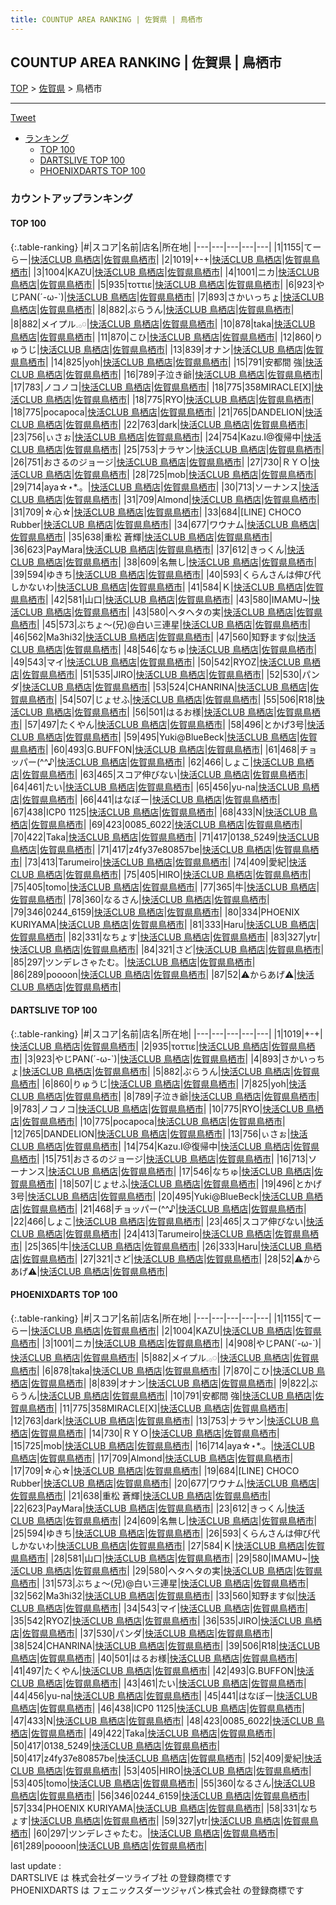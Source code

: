 ```yaml
---
title: COUNTUP AREA RANKING | 佐賀県 | 鳥栖市
---
```

## COUNTUP AREA RANKING | 佐賀県 | 鳥栖市

[TOP](/darts/rank/) > [佐賀県](/darts/rank/佐賀県/) > 鳥栖市

___

<a href="https://twitter.com/share?ref_src=twsrc%5Etfw" data-text="COUNTUP AREA RANKING | 佐賀県鳥栖市" class="twitter-share-button" data-hashtags="DARTSLIVE,PHOENIXDARTS,darts,ダーツ" data-show-count="false">Tweet</a>

* [ランキング](#カウントアップランキング)
    * [TOP 100](#top-100)
    * [DARTSLIVE TOP 100](#dartslive-top-100)
    * [PHOENIXDARTS TOP 100](#phoenixdarts-top-100)

### カウントアップランキング

#### TOP 100



{:.table-ranking}
|#|スコア|名前|店名|所在地|
|---|---|---|---|---|
|1|1155|<span class="rank-name-pd">てーらー</span>|<a href="https://vs.phoenixdarts.com/jp/shop/shopDetailInfo/s_48721?s_seq=48721">快活CLUB 鳥栖店</a>|<a href="/darts/rank/佐賀県/鳥栖市">佐賀県鳥栖市</a>|
|2|1019|<span class="rank-name-dl">+-+</span>|<a href="https://search.dartslive.com/jp/shop/a61a961f8704243e790ab824ce8730e5">快活CLUB 鳥栖店</a>|<a href="/darts/rank/佐賀県/鳥栖市">佐賀県鳥栖市</a>|
|3|1004|<span class="rank-name-pd">KAZU</span>|<a href="https://vs.phoenixdarts.com/jp/shop/shopDetailInfo/s_48721?s_seq=48721">快活CLUB 鳥栖店</a>|<a href="/darts/rank/佐賀県/鳥栖市">佐賀県鳥栖市</a>|
|4|1001|<span class="rank-name-pd">ニカ</span>|<a href="https://vs.phoenixdarts.com/jp/shop/shopDetailInfo/s_48721?s_seq=48721">快活CLUB 鳥栖店</a>|<a href="/darts/rank/佐賀県/鳥栖市">佐賀県鳥栖市</a>|
|5|935|<span class="rank-name-dl">τοττιε</span>|<a href="https://search.dartslive.com/jp/shop/a61a961f8704243e790ab824ce8730e5">快活CLUB 鳥栖店</a>|<a href="/darts/rank/佐賀県/鳥栖市">佐賀県鳥栖市</a>|
|6|923|<span class="rank-name-dl">やじPAN(´-ω-`)</span>|<a href="https://search.dartslive.com/jp/shop/a61a961f8704243e790ab824ce8730e5">快活CLUB 鳥栖店</a>|<a href="/darts/rank/佐賀県/鳥栖市">佐賀県鳥栖市</a>|
|7|893|<span class="rank-name-dl">さかいっちょ</span>|<a href="https://search.dartslive.com/jp/shop/a61a961f8704243e790ab824ce8730e5">快活CLUB 鳥栖店</a>|<a href="/darts/rank/佐賀県/鳥栖市">佐賀県鳥栖市</a>|
|8|882|<span class="rank-name-dl">ぶらうん</span>|<a href="https://search.dartslive.com/jp/shop/a61a961f8704243e790ab824ce8730e5">快活CLUB 鳥栖店</a>|<a href="/darts/rank/佐賀県/鳥栖市">佐賀県鳥栖市</a>|
|8|882|<span class="rank-name-pd">メイプル𓈒𓂂𓏸</span>|<a href="https://vs.phoenixdarts.com/jp/shop/shopDetailInfo/s_48721?s_seq=48721">快活CLUB 鳥栖店</a>|<a href="/darts/rank/佐賀県/鳥栖市">佐賀県鳥栖市</a>|
|10|878|<span class="rank-name-pd">taka</span>|<a href="https://vs.phoenixdarts.com/jp/shop/shopDetailInfo/s_48721?s_seq=48721">快活CLUB 鳥栖店</a>|<a href="/darts/rank/佐賀県/鳥栖市">佐賀県鳥栖市</a>|
|11|870|<span class="rank-name-pd">こひ</span>|<a href="https://vs.phoenixdarts.com/jp/shop/shopDetailInfo/s_48721?s_seq=48721">快活CLUB 鳥栖店</a>|<a href="/darts/rank/佐賀県/鳥栖市">佐賀県鳥栖市</a>|
|12|860|<span class="rank-name-dl">りゅうじ</span>|<a href="https://search.dartslive.com/jp/shop/a61a961f8704243e790ab824ce8730e5">快活CLUB 鳥栖店</a>|<a href="/darts/rank/佐賀県/鳥栖市">佐賀県鳥栖市</a>|
|13|839|<span class="rank-name-pd">オナン</span>|<a href="https://vs.phoenixdarts.com/jp/shop/shopDetailInfo/s_48721?s_seq=48721">快活CLUB 鳥栖店</a>|<a href="/darts/rank/佐賀県/鳥栖市">佐賀県鳥栖市</a>|
|14|825|<span class="rank-name-dl">yoh</span>|<a href="https://search.dartslive.com/jp/shop/a61a961f8704243e790ab824ce8730e5">快活CLUB 鳥栖店</a>|<a href="/darts/rank/佐賀県/鳥栖市">佐賀県鳥栖市</a>|
|15|791|<span class="rank-name-pd">安都間 強</span>|<a href="https://vs.phoenixdarts.com/jp/shop/shopDetailInfo/s_48721?s_seq=48721">快活CLUB 鳥栖店</a>|<a href="/darts/rank/佐賀県/鳥栖市">佐賀県鳥栖市</a>|
|16|789|<span class="rank-name-dl">子泣き爺</span>|<a href="https://search.dartslive.com/jp/shop/a61a961f8704243e790ab824ce8730e5">快活CLUB 鳥栖店</a>|<a href="/darts/rank/佐賀県/鳥栖市">佐賀県鳥栖市</a>|
|17|783|<span class="rank-name-dl">ノコノコ</span>|<a href="https://search.dartslive.com/jp/shop/a61a961f8704243e790ab824ce8730e5">快活CLUB 鳥栖店</a>|<a href="/darts/rank/佐賀県/鳥栖市">佐賀県鳥栖市</a>|
|18|775|<span class="rank-name-pd">358MIRACLE[X]</span>|<a href="https://vs.phoenixdarts.com/jp/shop/shopDetailInfo/s_48721?s_seq=48721">快活CLUB 鳥栖店</a>|<a href="/darts/rank/佐賀県/鳥栖市">佐賀県鳥栖市</a>|
|18|775|<span class="rank-name-dl">RYO</span>|<a href="https://search.dartslive.com/jp/shop/a61a961f8704243e790ab824ce8730e5">快活CLUB 鳥栖店</a>|<a href="/darts/rank/佐賀県/鳥栖市">佐賀県鳥栖市</a>|
|18|775|<span class="rank-name-dl">pocapoca</span>|<a href="https://search.dartslive.com/jp/shop/a61a961f8704243e790ab824ce8730e5">快活CLUB 鳥栖店</a>|<a href="/darts/rank/佐賀県/鳥栖市">佐賀県鳥栖市</a>|
|21|765|<span class="rank-name-dl">DANDELION</span>|<a href="https://search.dartslive.com/jp/shop/a61a961f8704243e790ab824ce8730e5">快活CLUB 鳥栖店</a>|<a href="/darts/rank/佐賀県/鳥栖市">佐賀県鳥栖市</a>|
|22|763|<span class="rank-name-pd">dark</span>|<a href="https://vs.phoenixdarts.com/jp/shop/shopDetailInfo/s_48721?s_seq=48721">快活CLUB 鳥栖店</a>|<a href="/darts/rank/佐賀県/鳥栖市">佐賀県鳥栖市</a>|
|23|756|<span class="rank-name-dl">ぃさぉ</span>|<a href="https://search.dartslive.com/jp/shop/a61a961f8704243e790ab824ce8730e5">快活CLUB 鳥栖店</a>|<a href="/darts/rank/佐賀県/鳥栖市">佐賀県鳥栖市</a>|
|24|754|<span class="rank-name-dl">Kazu.I@復帰中</span>|<a href="https://search.dartslive.com/jp/shop/a61a961f8704243e790ab824ce8730e5">快活CLUB 鳥栖店</a>|<a href="/darts/rank/佐賀県/鳥栖市">佐賀県鳥栖市</a>|
|25|753|<span class="rank-name-pd">ナラヤン</span>|<a href="https://vs.phoenixdarts.com/jp/shop/shopDetailInfo/s_48721?s_seq=48721">快活CLUB 鳥栖店</a>|<a href="/darts/rank/佐賀県/鳥栖市">佐賀県鳥栖市</a>|
|26|751|<span class="rank-name-dl">おさるのジョージ</span>|<a href="https://search.dartslive.com/jp/shop/a61a961f8704243e790ab824ce8730e5">快活CLUB 鳥栖店</a>|<a href="/darts/rank/佐賀県/鳥栖市">佐賀県鳥栖市</a>|
|27|730|<span class="rank-name-pd">ＲＹＯ</span>|<a href="https://vs.phoenixdarts.com/jp/shop/shopDetailInfo/s_48721?s_seq=48721">快活CLUB 鳥栖店</a>|<a href="/darts/rank/佐賀県/鳥栖市">佐賀県鳥栖市</a>|
|28|725|<span class="rank-name-pd">mob</span>|<a href="https://vs.phoenixdarts.com/jp/shop/shopDetailInfo/s_48721?s_seq=48721">快活CLUB 鳥栖店</a>|<a href="/darts/rank/佐賀県/鳥栖市">佐賀県鳥栖市</a>|
|29|714|<span class="rank-name-pd">aya☆⋆*.。</span>|<a href="https://vs.phoenixdarts.com/jp/shop/shopDetailInfo/s_48721?s_seq=48721">快活CLUB 鳥栖店</a>|<a href="/darts/rank/佐賀県/鳥栖市">佐賀県鳥栖市</a>|
|30|713|<span class="rank-name-dl">ソーナンス</span>|<a href="https://search.dartslive.com/jp/shop/a61a961f8704243e790ab824ce8730e5">快活CLUB 鳥栖店</a>|<a href="/darts/rank/佐賀県/鳥栖市">佐賀県鳥栖市</a>|
|31|709|<span class="rank-name-pd">Almond</span>|<a href="https://vs.phoenixdarts.com/jp/shop/shopDetailInfo/s_48721?s_seq=48721">快活CLUB 鳥栖店</a>|<a href="/darts/rank/佐賀県/鳥栖市">佐賀県鳥栖市</a>|
|31|709|<span class="rank-name-pd">☆心☆</span>|<a href="https://vs.phoenixdarts.com/jp/shop/shopDetailInfo/s_48721?s_seq=48721">快活CLUB 鳥栖店</a>|<a href="/darts/rank/佐賀県/鳥栖市">佐賀県鳥栖市</a>|
|33|684|<span class="rank-name-pd">[LINE] CHOCO Rubber</span>|<a href="https://vs.phoenixdarts.com/jp/shop/shopDetailInfo/s_48721?s_seq=48721">快活CLUB 鳥栖店</a>|<a href="/darts/rank/佐賀県/鳥栖市">佐賀県鳥栖市</a>|
|34|677|<span class="rank-name-pd">ワウナム</span>|<a href="https://vs.phoenixdarts.com/jp/shop/shopDetailInfo/s_48721?s_seq=48721">快活CLUB 鳥栖店</a>|<a href="/darts/rank/佐賀県/鳥栖市">佐賀県鳥栖市</a>|
|35|638|<span class="rank-name-pd">重松 蒼輝</span>|<a href="https://vs.phoenixdarts.com/jp/shop/shopDetailInfo/s_48721?s_seq=48721">快活CLUB 鳥栖店</a>|<a href="/darts/rank/佐賀県/鳥栖市">佐賀県鳥栖市</a>|
|36|623|<span class="rank-name-pd">PayMara</span>|<a href="https://vs.phoenixdarts.com/jp/shop/shopDetailInfo/s_48721?s_seq=48721">快活CLUB 鳥栖店</a>|<a href="/darts/rank/佐賀県/鳥栖市">佐賀県鳥栖市</a>|
|37|612|<span class="rank-name-pd">きっくん</span>|<a href="https://vs.phoenixdarts.com/jp/shop/shopDetailInfo/s_48721?s_seq=48721">快活CLUB 鳥栖店</a>|<a href="/darts/rank/佐賀県/鳥栖市">佐賀県鳥栖市</a>|
|38|609|<span class="rank-name-pd">名無し</span>|<a href="https://vs.phoenixdarts.com/jp/shop/shopDetailInfo/s_48721?s_seq=48721">快活CLUB 鳥栖店</a>|<a href="/darts/rank/佐賀県/鳥栖市">佐賀県鳥栖市</a>|
|39|594|<span class="rank-name-pd">ゆきち</span>|<a href="https://vs.phoenixdarts.com/jp/shop/shopDetailInfo/s_48721?s_seq=48721">快活CLUB 鳥栖店</a>|<a href="/darts/rank/佐賀県/鳥栖市">佐賀県鳥栖市</a>|
|40|593|<span class="rank-name-pd">くらんさんは伸び代しかないわ</span>|<a href="https://vs.phoenixdarts.com/jp/shop/shopDetailInfo/s_48721?s_seq=48721">快活CLUB 鳥栖店</a>|<a href="/darts/rank/佐賀県/鳥栖市">佐賀県鳥栖市</a>|
|41|584|<span class="rank-name-pd">Ｋ</span>|<a href="https://vs.phoenixdarts.com/jp/shop/shopDetailInfo/s_48721?s_seq=48721">快活CLUB 鳥栖店</a>|<a href="/darts/rank/佐賀県/鳥栖市">佐賀県鳥栖市</a>|
|42|581|<span class="rank-name-pd">山口</span>|<a href="https://vs.phoenixdarts.com/jp/shop/shopDetailInfo/s_48721?s_seq=48721">快活CLUB 鳥栖店</a>|<a href="/darts/rank/佐賀県/鳥栖市">佐賀県鳥栖市</a>|
|43|580|<span class="rank-name-pd">IMAMU~</span>|<a href="https://vs.phoenixdarts.com/jp/shop/shopDetailInfo/s_48721?s_seq=48721">快活CLUB 鳥栖店</a>|<a href="/darts/rank/佐賀県/鳥栖市">佐賀県鳥栖市</a>|
|43|580|<span class="rank-name-pd">ヘタヘタの実</span>|<a href="https://vs.phoenixdarts.com/jp/shop/shopDetailInfo/s_48721?s_seq=48721">快活CLUB 鳥栖店</a>|<a href="/darts/rank/佐賀県/鳥栖市">佐賀県鳥栖市</a>|
|45|573|<span class="rank-name-pd">ぶちょ～(兄)@白い三連星</span>|<a href="https://vs.phoenixdarts.com/jp/shop/shopDetailInfo/s_48721?s_seq=48721">快活CLUB 鳥栖店</a>|<a href="/darts/rank/佐賀県/鳥栖市">佐賀県鳥栖市</a>|
|46|562|<span class="rank-name-pd">Ma3hi32</span>|<a href="https://vs.phoenixdarts.com/jp/shop/shopDetailInfo/s_48721?s_seq=48721">快活CLUB 鳥栖店</a>|<a href="/darts/rank/佐賀県/鳥栖市">佐賀県鳥栖市</a>|
|47|560|<span class="rank-name-pd">知野ます似</span>|<a href="https://vs.phoenixdarts.com/jp/shop/shopDetailInfo/s_48721?s_seq=48721">快活CLUB 鳥栖店</a>|<a href="/darts/rank/佐賀県/鳥栖市">佐賀県鳥栖市</a>|
|48|546|<span class="rank-name-dl">なちゅ</span>|<a href="https://search.dartslive.com/jp/shop/a61a961f8704243e790ab824ce8730e5">快活CLUB 鳥栖店</a>|<a href="/darts/rank/佐賀県/鳥栖市">佐賀県鳥栖市</a>|
|49|543|<span class="rank-name-pd">マイ</span>|<a href="https://vs.phoenixdarts.com/jp/shop/shopDetailInfo/s_48721?s_seq=48721">快活CLUB 鳥栖店</a>|<a href="/darts/rank/佐賀県/鳥栖市">佐賀県鳥栖市</a>|
|50|542|<span class="rank-name-pd">RYOZ</span>|<a href="https://vs.phoenixdarts.com/jp/shop/shopDetailInfo/s_48721?s_seq=48721">快活CLUB 鳥栖店</a>|<a href="/darts/rank/佐賀県/鳥栖市">佐賀県鳥栖市</a>|
|51|535|<span class="rank-name-pd">JIRO</span>|<a href="https://vs.phoenixdarts.com/jp/shop/shopDetailInfo/s_48721?s_seq=48721">快活CLUB 鳥栖店</a>|<a href="/darts/rank/佐賀県/鳥栖市">佐賀県鳥栖市</a>|
|52|530|<span class="rank-name-pd">パンダ</span>|<a href="https://vs.phoenixdarts.com/jp/shop/shopDetailInfo/s_48721?s_seq=48721">快活CLUB 鳥栖店</a>|<a href="/darts/rank/佐賀県/鳥栖市">佐賀県鳥栖市</a>|
|53|524|<span class="rank-name-pd">CHANRINA</span>|<a href="https://vs.phoenixdarts.com/jp/shop/shopDetailInfo/s_48721?s_seq=48721">快活CLUB 鳥栖店</a>|<a href="/darts/rank/佐賀県/鳥栖市">佐賀県鳥栖市</a>|
|54|507|<span class="rank-name-dl">じょせふ</span>|<a href="https://search.dartslive.com/jp/shop/a61a961f8704243e790ab824ce8730e5">快活CLUB 鳥栖店</a>|<a href="/darts/rank/佐賀県/鳥栖市">佐賀県鳥栖市</a>|
|55|506|<span class="rank-name-pd">R18</span>|<a href="https://vs.phoenixdarts.com/jp/shop/shopDetailInfo/s_48721?s_seq=48721">快活CLUB 鳥栖店</a>|<a href="/darts/rank/佐賀県/鳥栖市">佐賀県鳥栖市</a>|
|56|501|<span class="rank-name-pd">はるお様</span>|<a href="https://vs.phoenixdarts.com/jp/shop/shopDetailInfo/s_48721?s_seq=48721">快活CLUB 鳥栖店</a>|<a href="/darts/rank/佐賀県/鳥栖市">佐賀県鳥栖市</a>|
|57|497|<span class="rank-name-pd">たくやん</span>|<a href="https://vs.phoenixdarts.com/jp/shop/shopDetailInfo/s_48721?s_seq=48721">快活CLUB 鳥栖店</a>|<a href="/darts/rank/佐賀県/鳥栖市">佐賀県鳥栖市</a>|
|58|496|<span class="rank-name-dl">とかげ3号</span>|<a href="https://search.dartslive.com/jp/shop/a61a961f8704243e790ab824ce8730e5">快活CLUB 鳥栖店</a>|<a href="/darts/rank/佐賀県/鳥栖市">佐賀県鳥栖市</a>|
|59|495|<span class="rank-name-dl">Yuki@BlueBeck</span>|<a href="https://search.dartslive.com/jp/shop/a61a961f8704243e790ab824ce8730e5">快活CLUB 鳥栖店</a>|<a href="/darts/rank/佐賀県/鳥栖市">佐賀県鳥栖市</a>|
|60|493|<span class="rank-name-pd">G.BUFFON</span>|<a href="https://vs.phoenixdarts.com/jp/shop/shopDetailInfo/s_48721?s_seq=48721">快活CLUB 鳥栖店</a>|<a href="/darts/rank/佐賀県/鳥栖市">佐賀県鳥栖市</a>|
|61|468|<span class="rank-name-dl">チョッパー(^^♪</span>|<a href="https://search.dartslive.com/jp/shop/a61a961f8704243e790ab824ce8730e5">快活CLUB 鳥栖店</a>|<a href="/darts/rank/佐賀県/鳥栖市">佐賀県鳥栖市</a>|
|62|466|<span class="rank-name-dl">しょこ</span>|<a href="https://search.dartslive.com/jp/shop/a61a961f8704243e790ab824ce8730e5">快活CLUB 鳥栖店</a>|<a href="/darts/rank/佐賀県/鳥栖市">佐賀県鳥栖市</a>|
|63|465|<span class="rank-name-dl">スコア伸びない</span>|<a href="https://search.dartslive.com/jp/shop/a61a961f8704243e790ab824ce8730e5">快活CLUB 鳥栖店</a>|<a href="/darts/rank/佐賀県/鳥栖市">佐賀県鳥栖市</a>|
|64|461|<span class="rank-name-pd">たい</span>|<a href="https://vs.phoenixdarts.com/jp/shop/shopDetailInfo/s_48721?s_seq=48721">快活CLUB 鳥栖店</a>|<a href="/darts/rank/佐賀県/鳥栖市">佐賀県鳥栖市</a>|
|65|456|<span class="rank-name-pd">yu-na</span>|<a href="https://vs.phoenixdarts.com/jp/shop/shopDetailInfo/s_48721?s_seq=48721">快活CLUB 鳥栖店</a>|<a href="/darts/rank/佐賀県/鳥栖市">佐賀県鳥栖市</a>|
|66|441|<span class="rank-name-pd">はなぼー</span>|<a href="https://vs.phoenixdarts.com/jp/shop/shopDetailInfo/s_48721?s_seq=48721">快活CLUB 鳥栖店</a>|<a href="/darts/rank/佐賀県/鳥栖市">佐賀県鳥栖市</a>|
|67|438|<span class="rank-name-pd">ICP0 1125</span>|<a href="https://vs.phoenixdarts.com/jp/shop/shopDetailInfo/s_48721?s_seq=48721">快活CLUB 鳥栖店</a>|<a href="/darts/rank/佐賀県/鳥栖市">佐賀県鳥栖市</a>|
|68|433|<span class="rank-name-pd">N</span>|<a href="https://vs.phoenixdarts.com/jp/shop/shopDetailInfo/s_48721?s_seq=48721">快活CLUB 鳥栖店</a>|<a href="/darts/rank/佐賀県/鳥栖市">佐賀県鳥栖市</a>|
|69|423|<span class="rank-name-pd">0085_6022</span>|<a href="https://vs.phoenixdarts.com/jp/shop/shopDetailInfo/s_48721?s_seq=48721">快活CLUB 鳥栖店</a>|<a href="/darts/rank/佐賀県/鳥栖市">佐賀県鳥栖市</a>|
|70|422|<span class="rank-name-pd">Taka</span>|<a href="https://vs.phoenixdarts.com/jp/shop/shopDetailInfo/s_48721?s_seq=48721">快活CLUB 鳥栖店</a>|<a href="/darts/rank/佐賀県/鳥栖市">佐賀県鳥栖市</a>|
|71|417|<span class="rank-name-pd">0138_5249</span>|<a href="https://vs.phoenixdarts.com/jp/shop/shopDetailInfo/s_48721?s_seq=48721">快活CLUB 鳥栖店</a>|<a href="/darts/rank/佐賀県/鳥栖市">佐賀県鳥栖市</a>|
|71|417|<span class="rank-name-pd">z4fy37e80857be</span>|<a href="https://vs.phoenixdarts.com/jp/shop/shopDetailInfo/s_48721?s_seq=48721">快活CLUB 鳥栖店</a>|<a href="/darts/rank/佐賀県/鳥栖市">佐賀県鳥栖市</a>|
|73|413|<span class="rank-name-dl">Tarumeiro</span>|<a href="https://search.dartslive.com/jp/shop/a61a961f8704243e790ab824ce8730e5">快活CLUB 鳥栖店</a>|<a href="/darts/rank/佐賀県/鳥栖市">佐賀県鳥栖市</a>|
|74|409|<span class="rank-name-pd">愛紀</span>|<a href="https://vs.phoenixdarts.com/jp/shop/shopDetailInfo/s_48721?s_seq=48721">快活CLUB 鳥栖店</a>|<a href="/darts/rank/佐賀県/鳥栖市">佐賀県鳥栖市</a>|
|75|405|<span class="rank-name-pd">HIRO</span>|<a href="https://vs.phoenixdarts.com/jp/shop/shopDetailInfo/s_48721?s_seq=48721">快活CLUB 鳥栖店</a>|<a href="/darts/rank/佐賀県/鳥栖市">佐賀県鳥栖市</a>|
|75|405|<span class="rank-name-pd">tomo</span>|<a href="https://vs.phoenixdarts.com/jp/shop/shopDetailInfo/s_48721?s_seq=48721">快活CLUB 鳥栖店</a>|<a href="/darts/rank/佐賀県/鳥栖市">佐賀県鳥栖市</a>|
|77|365|<span class="rank-name-dl">牛</span>|<a href="https://search.dartslive.com/jp/shop/a61a961f8704243e790ab824ce8730e5">快活CLUB 鳥栖店</a>|<a href="/darts/rank/佐賀県/鳥栖市">佐賀県鳥栖市</a>|
|78|360|<span class="rank-name-pd">なるさん</span>|<a href="https://vs.phoenixdarts.com/jp/shop/shopDetailInfo/s_48721?s_seq=48721">快活CLUB 鳥栖店</a>|<a href="/darts/rank/佐賀県/鳥栖市">佐賀県鳥栖市</a>|
|79|346|<span class="rank-name-pd">0244_6159</span>|<a href="https://vs.phoenixdarts.com/jp/shop/shopDetailInfo/s_48721?s_seq=48721">快活CLUB 鳥栖店</a>|<a href="/darts/rank/佐賀県/鳥栖市">佐賀県鳥栖市</a>|
|80|334|<span class="rank-name-pd">PHOENIX KURIYAMA</span>|<a href="https://vs.phoenixdarts.com/jp/shop/shopDetailInfo/s_48721?s_seq=48721">快活CLUB 鳥栖店</a>|<a href="/darts/rank/佐賀県/鳥栖市">佐賀県鳥栖市</a>|
|81|333|<span class="rank-name-dl">Haru</span>|<a href="https://search.dartslive.com/jp/shop/a61a961f8704243e790ab824ce8730e5">快活CLUB 鳥栖店</a>|<a href="/darts/rank/佐賀県/鳥栖市">佐賀県鳥栖市</a>|
|82|331|<span class="rank-name-pd">なちょす</span>|<a href="https://vs.phoenixdarts.com/jp/shop/shopDetailInfo/s_48721?s_seq=48721">快活CLUB 鳥栖店</a>|<a href="/darts/rank/佐賀県/鳥栖市">佐賀県鳥栖市</a>|
|83|327|<span class="rank-name-pd">ytr</span>|<a href="https://vs.phoenixdarts.com/jp/shop/shopDetailInfo/s_48721?s_seq=48721">快活CLUB 鳥栖店</a>|<a href="/darts/rank/佐賀県/鳥栖市">佐賀県鳥栖市</a>|
|84|321|<span class="rank-name-dl">さど</span>|<a href="https://search.dartslive.com/jp/shop/a61a961f8704243e790ab824ce8730e5">快活CLUB 鳥栖店</a>|<a href="/darts/rank/佐賀県/鳥栖市">佐賀県鳥栖市</a>|
|85|297|<span class="rank-name-pd">ツンデレさゃたむ。</span>|<a href="https://vs.phoenixdarts.com/jp/shop/shopDetailInfo/s_48721?s_seq=48721">快活CLUB 鳥栖店</a>|<a href="/darts/rank/佐賀県/鳥栖市">佐賀県鳥栖市</a>|
|86|289|<span class="rank-name-pd">poooon</span>|<a href="https://vs.phoenixdarts.com/jp/shop/shopDetailInfo/s_48721?s_seq=48721">快活CLUB 鳥栖店</a>|<a href="/darts/rank/佐賀県/鳥栖市">佐賀県鳥栖市</a>|
|87|52|<span class="rank-name-dl">⚠からあげ⚠</span>|<a href="https://search.dartslive.com/jp/shop/a61a961f8704243e790ab824ce8730e5">快活CLUB 鳥栖店</a>|<a href="/darts/rank/佐賀県/鳥栖市">佐賀県鳥栖市</a>|


#### DARTSLIVE TOP 100



{:.table-ranking}
|#|スコア|名前|店名|所在地|
|---|---|---|---|---|
|1|1019|<span class="rank-name-dl">+-+</span>|<a href="https://search.dartslive.com/jp/shop/a61a961f8704243e790ab824ce8730e5">快活CLUB 鳥栖店</a>|<a href="/darts/rank/佐賀県/鳥栖市">佐賀県鳥栖市</a>|
|2|935|<span class="rank-name-dl">τοττιε</span>|<a href="https://search.dartslive.com/jp/shop/a61a961f8704243e790ab824ce8730e5">快活CLUB 鳥栖店</a>|<a href="/darts/rank/佐賀県/鳥栖市">佐賀県鳥栖市</a>|
|3|923|<span class="rank-name-dl">やじPAN(´-ω-`)</span>|<a href="https://search.dartslive.com/jp/shop/a61a961f8704243e790ab824ce8730e5">快活CLUB 鳥栖店</a>|<a href="/darts/rank/佐賀県/鳥栖市">佐賀県鳥栖市</a>|
|4|893|<span class="rank-name-dl">さかいっちょ</span>|<a href="https://search.dartslive.com/jp/shop/a61a961f8704243e790ab824ce8730e5">快活CLUB 鳥栖店</a>|<a href="/darts/rank/佐賀県/鳥栖市">佐賀県鳥栖市</a>|
|5|882|<span class="rank-name-dl">ぶらうん</span>|<a href="https://search.dartslive.com/jp/shop/a61a961f8704243e790ab824ce8730e5">快活CLUB 鳥栖店</a>|<a href="/darts/rank/佐賀県/鳥栖市">佐賀県鳥栖市</a>|
|6|860|<span class="rank-name-dl">りゅうじ</span>|<a href="https://search.dartslive.com/jp/shop/a61a961f8704243e790ab824ce8730e5">快活CLUB 鳥栖店</a>|<a href="/darts/rank/佐賀県/鳥栖市">佐賀県鳥栖市</a>|
|7|825|<span class="rank-name-dl">yoh</span>|<a href="https://search.dartslive.com/jp/shop/a61a961f8704243e790ab824ce8730e5">快活CLUB 鳥栖店</a>|<a href="/darts/rank/佐賀県/鳥栖市">佐賀県鳥栖市</a>|
|8|789|<span class="rank-name-dl">子泣き爺</span>|<a href="https://search.dartslive.com/jp/shop/a61a961f8704243e790ab824ce8730e5">快活CLUB 鳥栖店</a>|<a href="/darts/rank/佐賀県/鳥栖市">佐賀県鳥栖市</a>|
|9|783|<span class="rank-name-dl">ノコノコ</span>|<a href="https://search.dartslive.com/jp/shop/a61a961f8704243e790ab824ce8730e5">快活CLUB 鳥栖店</a>|<a href="/darts/rank/佐賀県/鳥栖市">佐賀県鳥栖市</a>|
|10|775|<span class="rank-name-dl">RYO</span>|<a href="https://search.dartslive.com/jp/shop/a61a961f8704243e790ab824ce8730e5">快活CLUB 鳥栖店</a>|<a href="/darts/rank/佐賀県/鳥栖市">佐賀県鳥栖市</a>|
|10|775|<span class="rank-name-dl">pocapoca</span>|<a href="https://search.dartslive.com/jp/shop/a61a961f8704243e790ab824ce8730e5">快活CLUB 鳥栖店</a>|<a href="/darts/rank/佐賀県/鳥栖市">佐賀県鳥栖市</a>|
|12|765|<span class="rank-name-dl">DANDELION</span>|<a href="https://search.dartslive.com/jp/shop/a61a961f8704243e790ab824ce8730e5">快活CLUB 鳥栖店</a>|<a href="/darts/rank/佐賀県/鳥栖市">佐賀県鳥栖市</a>|
|13|756|<span class="rank-name-dl">ぃさぉ</span>|<a href="https://search.dartslive.com/jp/shop/a61a961f8704243e790ab824ce8730e5">快活CLUB 鳥栖店</a>|<a href="/darts/rank/佐賀県/鳥栖市">佐賀県鳥栖市</a>|
|14|754|<span class="rank-name-dl">Kazu.I@復帰中</span>|<a href="https://search.dartslive.com/jp/shop/a61a961f8704243e790ab824ce8730e5">快活CLUB 鳥栖店</a>|<a href="/darts/rank/佐賀県/鳥栖市">佐賀県鳥栖市</a>|
|15|751|<span class="rank-name-dl">おさるのジョージ</span>|<a href="https://search.dartslive.com/jp/shop/a61a961f8704243e790ab824ce8730e5">快活CLUB 鳥栖店</a>|<a href="/darts/rank/佐賀県/鳥栖市">佐賀県鳥栖市</a>|
|16|713|<span class="rank-name-dl">ソーナンス</span>|<a href="https://search.dartslive.com/jp/shop/a61a961f8704243e790ab824ce8730e5">快活CLUB 鳥栖店</a>|<a href="/darts/rank/佐賀県/鳥栖市">佐賀県鳥栖市</a>|
|17|546|<span class="rank-name-dl">なちゅ</span>|<a href="https://search.dartslive.com/jp/shop/a61a961f8704243e790ab824ce8730e5">快活CLUB 鳥栖店</a>|<a href="/darts/rank/佐賀県/鳥栖市">佐賀県鳥栖市</a>|
|18|507|<span class="rank-name-dl">じょせふ</span>|<a href="https://search.dartslive.com/jp/shop/a61a961f8704243e790ab824ce8730e5">快活CLUB 鳥栖店</a>|<a href="/darts/rank/佐賀県/鳥栖市">佐賀県鳥栖市</a>|
|19|496|<span class="rank-name-dl">とかげ3号</span>|<a href="https://search.dartslive.com/jp/shop/a61a961f8704243e790ab824ce8730e5">快活CLUB 鳥栖店</a>|<a href="/darts/rank/佐賀県/鳥栖市">佐賀県鳥栖市</a>|
|20|495|<span class="rank-name-dl">Yuki@BlueBeck</span>|<a href="https://search.dartslive.com/jp/shop/a61a961f8704243e790ab824ce8730e5">快活CLUB 鳥栖店</a>|<a href="/darts/rank/佐賀県/鳥栖市">佐賀県鳥栖市</a>|
|21|468|<span class="rank-name-dl">チョッパー(^^♪</span>|<a href="https://search.dartslive.com/jp/shop/a61a961f8704243e790ab824ce8730e5">快活CLUB 鳥栖店</a>|<a href="/darts/rank/佐賀県/鳥栖市">佐賀県鳥栖市</a>|
|22|466|<span class="rank-name-dl">しょこ</span>|<a href="https://search.dartslive.com/jp/shop/a61a961f8704243e790ab824ce8730e5">快活CLUB 鳥栖店</a>|<a href="/darts/rank/佐賀県/鳥栖市">佐賀県鳥栖市</a>|
|23|465|<span class="rank-name-dl">スコア伸びない</span>|<a href="https://search.dartslive.com/jp/shop/a61a961f8704243e790ab824ce8730e5">快活CLUB 鳥栖店</a>|<a href="/darts/rank/佐賀県/鳥栖市">佐賀県鳥栖市</a>|
|24|413|<span class="rank-name-dl">Tarumeiro</span>|<a href="https://search.dartslive.com/jp/shop/a61a961f8704243e790ab824ce8730e5">快活CLUB 鳥栖店</a>|<a href="/darts/rank/佐賀県/鳥栖市">佐賀県鳥栖市</a>|
|25|365|<span class="rank-name-dl">牛</span>|<a href="https://search.dartslive.com/jp/shop/a61a961f8704243e790ab824ce8730e5">快活CLUB 鳥栖店</a>|<a href="/darts/rank/佐賀県/鳥栖市">佐賀県鳥栖市</a>|
|26|333|<span class="rank-name-dl">Haru</span>|<a href="https://search.dartslive.com/jp/shop/a61a961f8704243e790ab824ce8730e5">快活CLUB 鳥栖店</a>|<a href="/darts/rank/佐賀県/鳥栖市">佐賀県鳥栖市</a>|
|27|321|<span class="rank-name-dl">さど</span>|<a href="https://search.dartslive.com/jp/shop/a61a961f8704243e790ab824ce8730e5">快活CLUB 鳥栖店</a>|<a href="/darts/rank/佐賀県/鳥栖市">佐賀県鳥栖市</a>|
|28|52|<span class="rank-name-dl">⚠からあげ⚠</span>|<a href="https://search.dartslive.com/jp/shop/a61a961f8704243e790ab824ce8730e5">快活CLUB 鳥栖店</a>|<a href="/darts/rank/佐賀県/鳥栖市">佐賀県鳥栖市</a>|


#### PHOENIXDARTS TOP 100



{:.table-ranking}
|#|スコア|名前|店名|所在地|
|---|---|---|---|---|
|1|1155|<span class="rank-name-pd">てーらー</span>|<a href="https://vs.phoenixdarts.com/jp/shop/shopDetailInfo/s_48721?s_seq=48721">快活CLUB 鳥栖店</a>|<a href="/darts/rank/佐賀県/鳥栖市">佐賀県鳥栖市</a>|
|2|1004|<span class="rank-name-pd">KAZU</span>|<a href="https://vs.phoenixdarts.com/jp/shop/shopDetailInfo/s_48721?s_seq=48721">快活CLUB 鳥栖店</a>|<a href="/darts/rank/佐賀県/鳥栖市">佐賀県鳥栖市</a>|
|3|1001|<span class="rank-name-pd">ニカ</span>|<a href="https://vs.phoenixdarts.com/jp/shop/shopDetailInfo/s_48721?s_seq=48721">快活CLUB 鳥栖店</a>|<a href="/darts/rank/佐賀県/鳥栖市">佐賀県鳥栖市</a>|
|4|908|<span class="rank-name-pd">やじPAN(´-ω-`)</span>|<a href="https://vs.phoenixdarts.com/jp/shop/shopDetailInfo/s_48721?s_seq=48721">快活CLUB 鳥栖店</a>|<a href="/darts/rank/佐賀県/鳥栖市">佐賀県鳥栖市</a>|
|5|882|<span class="rank-name-pd">メイプル𓈒𓂂𓏸</span>|<a href="https://vs.phoenixdarts.com/jp/shop/shopDetailInfo/s_48721?s_seq=48721">快活CLUB 鳥栖店</a>|<a href="/darts/rank/佐賀県/鳥栖市">佐賀県鳥栖市</a>|
|6|878|<span class="rank-name-pd">taka</span>|<a href="https://vs.phoenixdarts.com/jp/shop/shopDetailInfo/s_48721?s_seq=48721">快活CLUB 鳥栖店</a>|<a href="/darts/rank/佐賀県/鳥栖市">佐賀県鳥栖市</a>|
|7|870|<span class="rank-name-pd">こひ</span>|<a href="https://vs.phoenixdarts.com/jp/shop/shopDetailInfo/s_48721?s_seq=48721">快活CLUB 鳥栖店</a>|<a href="/darts/rank/佐賀県/鳥栖市">佐賀県鳥栖市</a>|
|8|839|<span class="rank-name-pd">オナン</span>|<a href="https://vs.phoenixdarts.com/jp/shop/shopDetailInfo/s_48721?s_seq=48721">快活CLUB 鳥栖店</a>|<a href="/darts/rank/佐賀県/鳥栖市">佐賀県鳥栖市</a>|
|9|822|<span class="rank-name-pd">ぶらうん</span>|<a href="https://vs.phoenixdarts.com/jp/shop/shopDetailInfo/s_48721?s_seq=48721">快活CLUB 鳥栖店</a>|<a href="/darts/rank/佐賀県/鳥栖市">佐賀県鳥栖市</a>|
|10|791|<span class="rank-name-pd">安都間 強</span>|<a href="https://vs.phoenixdarts.com/jp/shop/shopDetailInfo/s_48721?s_seq=48721">快活CLUB 鳥栖店</a>|<a href="/darts/rank/佐賀県/鳥栖市">佐賀県鳥栖市</a>|
|11|775|<span class="rank-name-pd">358MIRACLE[X]</span>|<a href="https://vs.phoenixdarts.com/jp/shop/shopDetailInfo/s_48721?s_seq=48721">快活CLUB 鳥栖店</a>|<a href="/darts/rank/佐賀県/鳥栖市">佐賀県鳥栖市</a>|
|12|763|<span class="rank-name-pd">dark</span>|<a href="https://vs.phoenixdarts.com/jp/shop/shopDetailInfo/s_48721?s_seq=48721">快活CLUB 鳥栖店</a>|<a href="/darts/rank/佐賀県/鳥栖市">佐賀県鳥栖市</a>|
|13|753|<span class="rank-name-pd">ナラヤン</span>|<a href="https://vs.phoenixdarts.com/jp/shop/shopDetailInfo/s_48721?s_seq=48721">快活CLUB 鳥栖店</a>|<a href="/darts/rank/佐賀県/鳥栖市">佐賀県鳥栖市</a>|
|14|730|<span class="rank-name-pd">ＲＹＯ</span>|<a href="https://vs.phoenixdarts.com/jp/shop/shopDetailInfo/s_48721?s_seq=48721">快活CLUB 鳥栖店</a>|<a href="/darts/rank/佐賀県/鳥栖市">佐賀県鳥栖市</a>|
|15|725|<span class="rank-name-pd">mob</span>|<a href="https://vs.phoenixdarts.com/jp/shop/shopDetailInfo/s_48721?s_seq=48721">快活CLUB 鳥栖店</a>|<a href="/darts/rank/佐賀県/鳥栖市">佐賀県鳥栖市</a>|
|16|714|<span class="rank-name-pd">aya☆⋆*.。</span>|<a href="https://vs.phoenixdarts.com/jp/shop/shopDetailInfo/s_48721?s_seq=48721">快活CLUB 鳥栖店</a>|<a href="/darts/rank/佐賀県/鳥栖市">佐賀県鳥栖市</a>|
|17|709|<span class="rank-name-pd">Almond</span>|<a href="https://vs.phoenixdarts.com/jp/shop/shopDetailInfo/s_48721?s_seq=48721">快活CLUB 鳥栖店</a>|<a href="/darts/rank/佐賀県/鳥栖市">佐賀県鳥栖市</a>|
|17|709|<span class="rank-name-pd">☆心☆</span>|<a href="https://vs.phoenixdarts.com/jp/shop/shopDetailInfo/s_48721?s_seq=48721">快活CLUB 鳥栖店</a>|<a href="/darts/rank/佐賀県/鳥栖市">佐賀県鳥栖市</a>|
|19|684|<span class="rank-name-pd">[LINE] CHOCO Rubber</span>|<a href="https://vs.phoenixdarts.com/jp/shop/shopDetailInfo/s_48721?s_seq=48721">快活CLUB 鳥栖店</a>|<a href="/darts/rank/佐賀県/鳥栖市">佐賀県鳥栖市</a>|
|20|677|<span class="rank-name-pd">ワウナム</span>|<a href="https://vs.phoenixdarts.com/jp/shop/shopDetailInfo/s_48721?s_seq=48721">快活CLUB 鳥栖店</a>|<a href="/darts/rank/佐賀県/鳥栖市">佐賀県鳥栖市</a>|
|21|638|<span class="rank-name-pd">重松 蒼輝</span>|<a href="https://vs.phoenixdarts.com/jp/shop/shopDetailInfo/s_48721?s_seq=48721">快活CLUB 鳥栖店</a>|<a href="/darts/rank/佐賀県/鳥栖市">佐賀県鳥栖市</a>|
|22|623|<span class="rank-name-pd">PayMara</span>|<a href="https://vs.phoenixdarts.com/jp/shop/shopDetailInfo/s_48721?s_seq=48721">快活CLUB 鳥栖店</a>|<a href="/darts/rank/佐賀県/鳥栖市">佐賀県鳥栖市</a>|
|23|612|<span class="rank-name-pd">きっくん</span>|<a href="https://vs.phoenixdarts.com/jp/shop/shopDetailInfo/s_48721?s_seq=48721">快活CLUB 鳥栖店</a>|<a href="/darts/rank/佐賀県/鳥栖市">佐賀県鳥栖市</a>|
|24|609|<span class="rank-name-pd">名無し</span>|<a href="https://vs.phoenixdarts.com/jp/shop/shopDetailInfo/s_48721?s_seq=48721">快活CLUB 鳥栖店</a>|<a href="/darts/rank/佐賀県/鳥栖市">佐賀県鳥栖市</a>|
|25|594|<span class="rank-name-pd">ゆきち</span>|<a href="https://vs.phoenixdarts.com/jp/shop/shopDetailInfo/s_48721?s_seq=48721">快活CLUB 鳥栖店</a>|<a href="/darts/rank/佐賀県/鳥栖市">佐賀県鳥栖市</a>|
|26|593|<span class="rank-name-pd">くらんさんは伸び代しかないわ</span>|<a href="https://vs.phoenixdarts.com/jp/shop/shopDetailInfo/s_48721?s_seq=48721">快活CLUB 鳥栖店</a>|<a href="/darts/rank/佐賀県/鳥栖市">佐賀県鳥栖市</a>|
|27|584|<span class="rank-name-pd">Ｋ</span>|<a href="https://vs.phoenixdarts.com/jp/shop/shopDetailInfo/s_48721?s_seq=48721">快活CLUB 鳥栖店</a>|<a href="/darts/rank/佐賀県/鳥栖市">佐賀県鳥栖市</a>|
|28|581|<span class="rank-name-pd">山口</span>|<a href="https://vs.phoenixdarts.com/jp/shop/shopDetailInfo/s_48721?s_seq=48721">快活CLUB 鳥栖店</a>|<a href="/darts/rank/佐賀県/鳥栖市">佐賀県鳥栖市</a>|
|29|580|<span class="rank-name-pd">IMAMU~</span>|<a href="https://vs.phoenixdarts.com/jp/shop/shopDetailInfo/s_48721?s_seq=48721">快活CLUB 鳥栖店</a>|<a href="/darts/rank/佐賀県/鳥栖市">佐賀県鳥栖市</a>|
|29|580|<span class="rank-name-pd">ヘタヘタの実</span>|<a href="https://vs.phoenixdarts.com/jp/shop/shopDetailInfo/s_48721?s_seq=48721">快活CLUB 鳥栖店</a>|<a href="/darts/rank/佐賀県/鳥栖市">佐賀県鳥栖市</a>|
|31|573|<span class="rank-name-pd">ぶちょ～(兄)@白い三連星</span>|<a href="https://vs.phoenixdarts.com/jp/shop/shopDetailInfo/s_48721?s_seq=48721">快活CLUB 鳥栖店</a>|<a href="/darts/rank/佐賀県/鳥栖市">佐賀県鳥栖市</a>|
|32|562|<span class="rank-name-pd">Ma3hi32</span>|<a href="https://vs.phoenixdarts.com/jp/shop/shopDetailInfo/s_48721?s_seq=48721">快活CLUB 鳥栖店</a>|<a href="/darts/rank/佐賀県/鳥栖市">佐賀県鳥栖市</a>|
|33|560|<span class="rank-name-pd">知野ます似</span>|<a href="https://vs.phoenixdarts.com/jp/shop/shopDetailInfo/s_48721?s_seq=48721">快活CLUB 鳥栖店</a>|<a href="/darts/rank/佐賀県/鳥栖市">佐賀県鳥栖市</a>|
|34|543|<span class="rank-name-pd">マイ</span>|<a href="https://vs.phoenixdarts.com/jp/shop/shopDetailInfo/s_48721?s_seq=48721">快活CLUB 鳥栖店</a>|<a href="/darts/rank/佐賀県/鳥栖市">佐賀県鳥栖市</a>|
|35|542|<span class="rank-name-pd">RYOZ</span>|<a href="https://vs.phoenixdarts.com/jp/shop/shopDetailInfo/s_48721?s_seq=48721">快活CLUB 鳥栖店</a>|<a href="/darts/rank/佐賀県/鳥栖市">佐賀県鳥栖市</a>|
|36|535|<span class="rank-name-pd">JIRO</span>|<a href="https://vs.phoenixdarts.com/jp/shop/shopDetailInfo/s_48721?s_seq=48721">快活CLUB 鳥栖店</a>|<a href="/darts/rank/佐賀県/鳥栖市">佐賀県鳥栖市</a>|
|37|530|<span class="rank-name-pd">パンダ</span>|<a href="https://vs.phoenixdarts.com/jp/shop/shopDetailInfo/s_48721?s_seq=48721">快活CLUB 鳥栖店</a>|<a href="/darts/rank/佐賀県/鳥栖市">佐賀県鳥栖市</a>|
|38|524|<span class="rank-name-pd">CHANRINA</span>|<a href="https://vs.phoenixdarts.com/jp/shop/shopDetailInfo/s_48721?s_seq=48721">快活CLUB 鳥栖店</a>|<a href="/darts/rank/佐賀県/鳥栖市">佐賀県鳥栖市</a>|
|39|506|<span class="rank-name-pd">R18</span>|<a href="https://vs.phoenixdarts.com/jp/shop/shopDetailInfo/s_48721?s_seq=48721">快活CLUB 鳥栖店</a>|<a href="/darts/rank/佐賀県/鳥栖市">佐賀県鳥栖市</a>|
|40|501|<span class="rank-name-pd">はるお様</span>|<a href="https://vs.phoenixdarts.com/jp/shop/shopDetailInfo/s_48721?s_seq=48721">快活CLUB 鳥栖店</a>|<a href="/darts/rank/佐賀県/鳥栖市">佐賀県鳥栖市</a>|
|41|497|<span class="rank-name-pd">たくやん</span>|<a href="https://vs.phoenixdarts.com/jp/shop/shopDetailInfo/s_48721?s_seq=48721">快活CLUB 鳥栖店</a>|<a href="/darts/rank/佐賀県/鳥栖市">佐賀県鳥栖市</a>|
|42|493|<span class="rank-name-pd">G.BUFFON</span>|<a href="https://vs.phoenixdarts.com/jp/shop/shopDetailInfo/s_48721?s_seq=48721">快活CLUB 鳥栖店</a>|<a href="/darts/rank/佐賀県/鳥栖市">佐賀県鳥栖市</a>|
|43|461|<span class="rank-name-pd">たい</span>|<a href="https://vs.phoenixdarts.com/jp/shop/shopDetailInfo/s_48721?s_seq=48721">快活CLUB 鳥栖店</a>|<a href="/darts/rank/佐賀県/鳥栖市">佐賀県鳥栖市</a>|
|44|456|<span class="rank-name-pd">yu-na</span>|<a href="https://vs.phoenixdarts.com/jp/shop/shopDetailInfo/s_48721?s_seq=48721">快活CLUB 鳥栖店</a>|<a href="/darts/rank/佐賀県/鳥栖市">佐賀県鳥栖市</a>|
|45|441|<span class="rank-name-pd">はなぼー</span>|<a href="https://vs.phoenixdarts.com/jp/shop/shopDetailInfo/s_48721?s_seq=48721">快活CLUB 鳥栖店</a>|<a href="/darts/rank/佐賀県/鳥栖市">佐賀県鳥栖市</a>|
|46|438|<span class="rank-name-pd">ICP0 1125</span>|<a href="https://vs.phoenixdarts.com/jp/shop/shopDetailInfo/s_48721?s_seq=48721">快活CLUB 鳥栖店</a>|<a href="/darts/rank/佐賀県/鳥栖市">佐賀県鳥栖市</a>|
|47|433|<span class="rank-name-pd">N</span>|<a href="https://vs.phoenixdarts.com/jp/shop/shopDetailInfo/s_48721?s_seq=48721">快活CLUB 鳥栖店</a>|<a href="/darts/rank/佐賀県/鳥栖市">佐賀県鳥栖市</a>|
|48|423|<span class="rank-name-pd">0085_6022</span>|<a href="https://vs.phoenixdarts.com/jp/shop/shopDetailInfo/s_48721?s_seq=48721">快活CLUB 鳥栖店</a>|<a href="/darts/rank/佐賀県/鳥栖市">佐賀県鳥栖市</a>|
|49|422|<span class="rank-name-pd">Taka</span>|<a href="https://vs.phoenixdarts.com/jp/shop/shopDetailInfo/s_48721?s_seq=48721">快活CLUB 鳥栖店</a>|<a href="/darts/rank/佐賀県/鳥栖市">佐賀県鳥栖市</a>|
|50|417|<span class="rank-name-pd">0138_5249</span>|<a href="https://vs.phoenixdarts.com/jp/shop/shopDetailInfo/s_48721?s_seq=48721">快活CLUB 鳥栖店</a>|<a href="/darts/rank/佐賀県/鳥栖市">佐賀県鳥栖市</a>|
|50|417|<span class="rank-name-pd">z4fy37e80857be</span>|<a href="https://vs.phoenixdarts.com/jp/shop/shopDetailInfo/s_48721?s_seq=48721">快活CLUB 鳥栖店</a>|<a href="/darts/rank/佐賀県/鳥栖市">佐賀県鳥栖市</a>|
|52|409|<span class="rank-name-pd">愛紀</span>|<a href="https://vs.phoenixdarts.com/jp/shop/shopDetailInfo/s_48721?s_seq=48721">快活CLUB 鳥栖店</a>|<a href="/darts/rank/佐賀県/鳥栖市">佐賀県鳥栖市</a>|
|53|405|<span class="rank-name-pd">HIRO</span>|<a href="https://vs.phoenixdarts.com/jp/shop/shopDetailInfo/s_48721?s_seq=48721">快活CLUB 鳥栖店</a>|<a href="/darts/rank/佐賀県/鳥栖市">佐賀県鳥栖市</a>|
|53|405|<span class="rank-name-pd">tomo</span>|<a href="https://vs.phoenixdarts.com/jp/shop/shopDetailInfo/s_48721?s_seq=48721">快活CLUB 鳥栖店</a>|<a href="/darts/rank/佐賀県/鳥栖市">佐賀県鳥栖市</a>|
|55|360|<span class="rank-name-pd">なるさん</span>|<a href="https://vs.phoenixdarts.com/jp/shop/shopDetailInfo/s_48721?s_seq=48721">快活CLUB 鳥栖店</a>|<a href="/darts/rank/佐賀県/鳥栖市">佐賀県鳥栖市</a>|
|56|346|<span class="rank-name-pd">0244_6159</span>|<a href="https://vs.phoenixdarts.com/jp/shop/shopDetailInfo/s_48721?s_seq=48721">快活CLUB 鳥栖店</a>|<a href="/darts/rank/佐賀県/鳥栖市">佐賀県鳥栖市</a>|
|57|334|<span class="rank-name-pd">PHOENIX KURIYAMA</span>|<a href="https://vs.phoenixdarts.com/jp/shop/shopDetailInfo/s_48721?s_seq=48721">快活CLUB 鳥栖店</a>|<a href="/darts/rank/佐賀県/鳥栖市">佐賀県鳥栖市</a>|
|58|331|<span class="rank-name-pd">なちょす</span>|<a href="https://vs.phoenixdarts.com/jp/shop/shopDetailInfo/s_48721?s_seq=48721">快活CLUB 鳥栖店</a>|<a href="/darts/rank/佐賀県/鳥栖市">佐賀県鳥栖市</a>|
|59|327|<span class="rank-name-pd">ytr</span>|<a href="https://vs.phoenixdarts.com/jp/shop/shopDetailInfo/s_48721?s_seq=48721">快活CLUB 鳥栖店</a>|<a href="/darts/rank/佐賀県/鳥栖市">佐賀県鳥栖市</a>|
|60|297|<span class="rank-name-pd">ツンデレさゃたむ。</span>|<a href="https://vs.phoenixdarts.com/jp/shop/shopDetailInfo/s_48721?s_seq=48721">快活CLUB 鳥栖店</a>|<a href="/darts/rank/佐賀県/鳥栖市">佐賀県鳥栖市</a>|
|61|289|<span class="rank-name-pd">poooon</span>|<a href="https://vs.phoenixdarts.com/jp/shop/shopDetailInfo/s_48721?s_seq=48721">快活CLUB 鳥栖店</a>|<a href="/darts/rank/佐賀県/鳥栖市">佐賀県鳥栖市</a>|


<div class="footer border-top border-gray-light mt-5 pt-3 text-right text-gray">
    last update : <span style="font-weight: italic" id="foot_last_modified"></span><br />
    DARTSLIVE は 株式会社ダーツライブ社 の登録商標です<br />
    PHOENIXDARTS は フェニックスダーツジャパン株式会社 の登録商標です<br />
</div>

<script src="https://cdnjs.cloudflare.com/ajax/libs/jquery.tablesorter/2.31.3/js/jquery.tablesorter.min.js" integrity="sha512-qzgd5cYSZcosqpzpn7zF2ZId8f/8CHmFKZ8j7mU4OUXTNRd5g+ZHBPsgKEwoqxCtdQvExE5LprwwPAgoicguNg==" crossorigin="anonymous" referrerpolicy="no-referrer"></script>
<link rel="stylesheet" href="https://cdnjs.cloudflare.com/ajax/libs/jquery.tablesorter/2.31.3/css/theme.default.min.css" integrity="sha512-wghhOJkjQX0Lh3NSWvNKeZ0ZpNn+SPVXX1Qyc9OCaogADktxrBiBdKGDoqVUOyhStvMBmJQ8ZdMHiR3wuEq8+w==" crossorigin="anonymous" referrerpolicy="no-referrer" />
<script>
$(function() {
    $(".table-ranking").tablesorter({sortList:[[0, 0]]});
    $("#foot_last_modified").text(formatDate(new Date(document.lastModified), 'yyyy-MM-dd HH:mm:ss'));
});
</script>

<script async src="https://platform.twitter.com/widgets.js" charset="utf-8"></script>